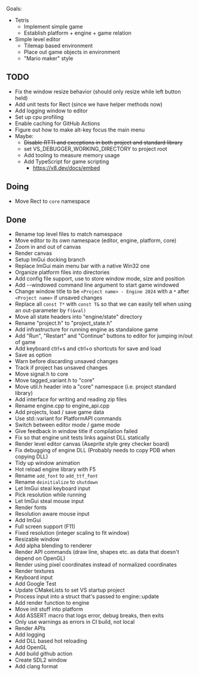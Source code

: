 Goals:
- Tetris
  - Implement simple game
  - Establish platform + engine + game relation
- Simple level editor
  - Tilemap based environment
  - Place out game objects in environment
  - "Mario maker" style

## TODO
- Fix the window resize behavior (should only resize while left button held)
- Add unit tests for Rect (since we have helper methods now)
- Add logging window to editor
- Set up cpu profiling
- Enable caching for GitHub Actions
- Figure out how to make alt-key focus the main menu
- Maybe:
  - ~~Disable RTTI and exceptions in both project and standard library~~
  - set VS_DEBUGGER_WORKING_DIRECTORY to project root
  - Add tooling to measure memory usage
  - Add TypeScript for game scripting
    - https://v8.dev/docs/embed

## Doing
- Move Rect to `core` namespace

## Done
- Rename top level files to match namespace
- Move editor to its own namespace (editor, engine, platform, core)
- Zoom in and out of canvas
- Render canvas
- Setup ImGui docking branch
- Replace ImGui main menu bar with a native Win32 one
- Organize platform files into directories
- Add config file support, use to store window mode, size and position
- Add --windowed command line argument to start game windowed
- Change window title to be `<Project name> - Engine 2024` with a `*` after `<Project name>` if unsaved changes
- Replace all `const T*` with `const T&` so that we can easily tell when using an out-parameter by `f(&val)`
- Move all state headers into "engine/state" directory
- Rename "project.h" to "project_state.h"
- Add infrastructure for running engine as standalone game
- Add "Run", "Restart" and "Continue" buttons to editor for jumping in/out of game
- Add keyboard ctrl+s and ctrl+o shortcuts for save and load
- Save as option
- Warn before discarding unsaved changes
- Track if project has unsaved changes
- Move signal.h to core
- Move tagged_variant.h to "core"
- Move util.h header into a "core" namespace (i.e. project standard library)
- Add interface for writing and reading zip files
- Rename engine.cpp to engine_api.cpp
- Add projects, load / save game data
- Use std::variant for PlatformAPI commands
- Switch between editor mode / game mode
- Give feedback in window title if compilation failed
- Fix so that engine unit tests links against DLL statically
- Render level editor canvas (Aseprite style grey checker board)
- Fix debugging of engine DLL (Probably needs to copy PDB when copying DLL)
- Tidy up window animation
- Hot reload engine library with F5
- Rename `add_font` to `add_ttf_font`
- Rename `deinitialize` to `shutdown`
- Let ImGui steal keyboard input
- Pick resolution while running
- Let ImGui steal mouse input
- Render fonts
- Resolution aware mouse input
- Add ImGui
- Full screen support (F11)
- Fixed resolution (integer scaling to fit window)
- Resizable window
- Add alpha blending to renderer
- Render API commands (draw line, shapes etc. as data that doesn't depend on OpenGL)
- Render using pixel coordinates instead of normalized coordinates
- Render textures
- Keyboard input
- Add Google Test
- Update CMakeLists to set VS startup project
- Process input into a struct that's passed to engine::update
- Add render function to engine
- Move init stuff into platform
- Add ASSERT macro that logs error, debug breaks, then exits
- Only use warnings as errors in CI build, not local
- Render APIs
- Add logging
- Add DLL based hot reloading
- Add OpenGL
- Add build github action
- Create SDL2 window
- Add clang format
